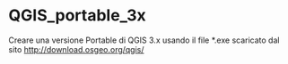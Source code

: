 # QGIS_portable_3x
Creare una versione Portable di QGIS 3.x usando il file *.exe scaricato dal sito http://download.osgeo.org/qgis/

